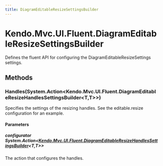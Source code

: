 ```yaml
---
title: DiagramEditableResizeSettingsBuilder
---
```


# Kendo.Mvc.UI.Fluent.DiagramEditableResizeSettingsBuilder
Defines the fluent API for configuring the DiagramEditableResizeSettings settings.




## Methods


### Handles(System.Action\<Kendo.Mvc.UI.Fluent.DiagramEditableResizeHandlesSettingsBuilder\<T,T\>\>)
Specifies the settings of the resizing handles. See the editable.resize configuration for an example.


#### Parameters

##### configurator System.Action<[Kendo.Mvc.UI.Fluent.DiagramEditableResizeHandlesSettingsBuilder](/api/aspnet-mvc/Kendo.Mvc.UI.Fluent/DiagramEditableResizeHandlesSettingsBuilder)<T,T>>
The action that configures the handles.






